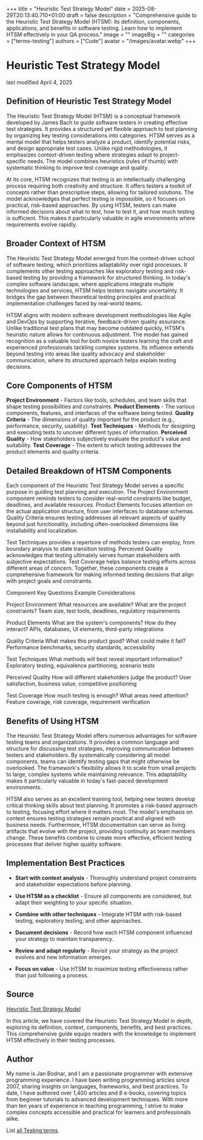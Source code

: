 +++
title = "Heuristic Test Strategy Model"
date = 2025-08-29T20:13:40.710+01:00
draft = false
description = "Comprehensive guide to the Heuristic Test Strategy Model (HTSM): its definition, components, applications, and benefits in software testing. Learn how to implement HTSM effectively in your QA process."
image = ""
imageBig = ""
categories = ["terms-testing"]
authors = ["Cude"]
avatar = "/images/avatar.webp"
+++

# Heuristic Test Strategy Model

last modified April 4, 2025

## Definition of Heuristic Test Strategy Model

The Heuristic Test Strategy Model (HTSM) is a conceptual framework developed by
James Bach to guide software testers in creating effective test strategies. It
provides a structured yet flexible approach to test planning by organizing key
testing considerations into categories. HTSM serves as a mental model that helps
testers analyze a product, identify potential risks, and design appropriate test
cases. Unlike rigid methodologies, it emphasizes context-driven testing where
strategies adapt to project-specific needs. The model combines heuristics
(rules of thumb) with systematic thinking to improve test coverage and quality.

At its core, HTSM recognizes that testing is an intellectually challenging
process requiring both creativity and structure. It offers testers a toolkit of
concepts rather than prescriptive steps, allowing for tailored solutions. The
model acknowledges that perfect testing is impossible, so it focuses on
practical, risk-based approaches. By using HTSM, testers can make informed
decisions about what to test, how to test it, and how much testing is
sufficient. This makes it particularly valuable in agile environments where
requirements evolve rapidly.

## Broader Context of HTSM

The Heuristic Test Strategy Model emerged from the context-driven school of
software testing, which prioritizes adaptability over rigid processes. It
complements other testing approaches like exploratory testing and risk-based
testing by providing a framework for structured thinking. In today's complex
software landscape, where applications integrate multiple technologies and
services, HTSM helps testers navigate uncertainty. It bridges the gap between
theoretical testing principles and practical implementation challenges faced by
real-world teams.

HTSM aligns with modern software development methodologies like Agile and DevOps
by supporting iterative, feedback-driven quality assurance. Unlike traditional
test plans that may become outdated quickly, HTSM's heuristic nature allows for
continuous adjustment. The model has gained recognition as a valuable tool for
both novice testers learning the craft and experienced professionals tackling
complex systems. Its influence extends beyond testing into areas like quality
advocacy and stakeholder communication, where its structured approach helps
explain testing decisions.

## Core Components of HTSM

**Project Environment** - Factors like tools, schedules, and
team skills that shape testing possibilities and constraints.
**Product Elements** - The various components, features, and
interfaces of the software being tested.
**Quality Criteria** - The dimensions of quality important for
the product (e.g., performance, security, usability).
**Test Techniques** - Methods for designing and executing tests
to uncover different types of information.
**Perceived Quality** - How stakeholders subjectively evaluate
the product's value and suitability.
**Test Coverage** - The extent to which testing addresses the
product elements and quality criteria.

## Detailed Breakdown of HTSM Components

Each component of the Heuristic Test Strategy Model serves a specific purpose in
guiding test planning and execution. The Project Environment component reminds
testers to consider real-world constraints like budget, deadlines, and
available resources. Product Elements focuses attention on the actual
application structure, from user interfaces to database schemas. Quality
Criteria ensures testing addresses all relevant aspects of quality beyond just
functionality, including often-overlooked dimensions like installability and
localization.

Test Techniques provides a repertoire of methods testers can employ, from
boundary analysis to state transition testing. Perceived Quality acknowledges
that testing ultimately serves human stakeholders with subjective expectations.
Test Coverage helps balance testing efforts across different areas of concern.
Together, these components create a comprehensive framework for making informed
testing decisions that align with project goals and constraints.

Component
Key Questions
Example Considerations

Project Environment
What resources are available? What are the project constraints?
Team size, test tools, deadlines, regulatory requirements

Product Elements
What are the system's components? How do they interact?
APIs, databases, UI elements, third-party integrations

Quality Criteria
What makes this product good? What could make it fail?
Performance benchmarks, security standards, accessibility

Test Techniques
What methods will best reveal important information?
Exploratory testing, equivalence partitioning, scenario tests

Perceived Quality
How will different stakeholders judge the product?
User satisfaction, business value, competitive positioning

Test Coverage
How much testing is enough? What areas need attention?
Feature coverage, risk coverage, requirement verification

## Benefits of Using HTSM

The Heuristic Test Strategy Model offers numerous advantages for software
testing teams and organizations. It provides a common language and structure for
discussing test strategies, improving communication between testers and
stakeholders. By systematically considering all model components, teams can
identify testing gaps that might otherwise be overlooked. The framework's
flexibility allows it to scale from small projects to large, complex systems
while maintaining relevance. This adaptability makes it particularly valuable in
today's fast-paced development environments.

HTSM also serves as an excellent training tool, helping new testers develop
critical thinking skills about test planning. It promotes a risk-based approach
to testing, focusing effort where it matters most. The model's emphasis on
context ensures testing strategies remain practical and aligned with business
needs. Furthermore, HTSM documentation can serve as living artifacts that
evolve with the project, providing continuity as team members change. These
benefits combine to create more effective, efficient testing processes that
deliver higher quality software.

## Implementation Best Practices

- **Start with context analysis** - Thoroughly understand project constraints and stakeholder expectations before planning.

- **Use HTSM as a checklist** - Ensure all components are considered, but adapt their weighting to your specific situation.

- **Combine with other techniques** - Integrate HTSM with risk-based testing, exploratory testing, and other approaches.

- **Document decisions** - Record how each HTSM component influenced your strategy to maintain transparency.

- **Review and adapt regularly** - Revisit your strategy as the project evolves and new information emerges.

- **Focus on value** - Use HTSM to maximize testing effectiveness rather than just following a process.

## Source

[Heuristic Test Strategy Model](https://www.satisfice.com/download/heuristic-test-strategy-model)

In this article, we have covered the Heuristic Test Strategy Model in depth,
exploring its definition, context, components, benefits, and best practices.
This comprehensive guide equips readers with the knowledge to implement HTSM
effectively in their testing processes.

## Author

My name is Jan Bodnar, and I am a passionate programmer with extensive
programming experience. I have been writing programming articles since 2007,
sharing insights on languages, frameworks, and best practices. To date, I have
authored over 1,400 articles and 8 e-books, covering topics from beginner
tutorials to advanced development techniques. With more than ten years of
experience in teaching programming, I strive to make complex concepts accessible
and practical for learners and professionals alike.

List [all Testing terms](/all/#terms-test).